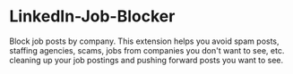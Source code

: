 # LinkedIn-Job-Blocker
Block job posts by company. This extension helps you avoid spam posts, staffing agencies, scams, jobs from companies you don't want to see, etc. cleaning up your job postings and pushing forward posts you want to see.
